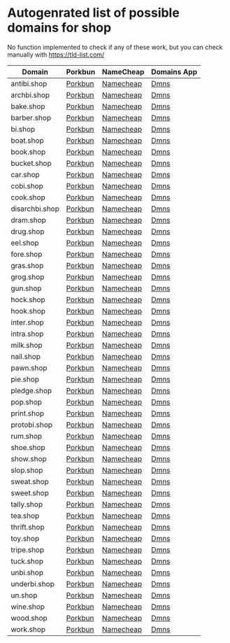 # Autogenrated list of possible domains for shop

No function implemented to check if any of these work, but you can check manually with https://tld-list.com/

| Domain | Porkbun | NameCheap | Domains App |
|---|---|---|---|
| antibi.shop | [Porkbun](https://porkbun.com/checkout/search?prb=e814663da1&tlds=&idnLanguage=&search=search&q=antibi.shop) | [Namecheap](https://www.namecheap.com/domains/registration/results/?domain=antibi.shop) | [Dmns](https://dmns.app/domains?q=antibi.shop) |
| archbi.shop | [Porkbun](https://porkbun.com/checkout/search?prb=e814663da1&tlds=&idnLanguage=&search=search&q=archbi.shop) | [Namecheap](https://www.namecheap.com/domains/registration/results/?domain=archbi.shop) | [Dmns](https://dmns.app/domains?q=archbi.shop) |
| bake.shop | [Porkbun](https://porkbun.com/checkout/search?prb=e814663da1&tlds=&idnLanguage=&search=search&q=bake.shop) | [Namecheap](https://www.namecheap.com/domains/registration/results/?domain=bake.shop) | [Dmns](https://dmns.app/domains?q=bake.shop) |
| barber.shop | [Porkbun](https://porkbun.com/checkout/search?prb=e814663da1&tlds=&idnLanguage=&search=search&q=barber.shop) | [Namecheap](https://www.namecheap.com/domains/registration/results/?domain=barber.shop) | [Dmns](https://dmns.app/domains?q=barber.shop) |
| bi.shop | [Porkbun](https://porkbun.com/checkout/search?prb=e814663da1&tlds=&idnLanguage=&search=search&q=bi.shop) | [Namecheap](https://www.namecheap.com/domains/registration/results/?domain=bi.shop) | [Dmns](https://dmns.app/domains?q=bi.shop) |
| boat.shop | [Porkbun](https://porkbun.com/checkout/search?prb=e814663da1&tlds=&idnLanguage=&search=search&q=boat.shop) | [Namecheap](https://www.namecheap.com/domains/registration/results/?domain=boat.shop) | [Dmns](https://dmns.app/domains?q=boat.shop) |
| book.shop | [Porkbun](https://porkbun.com/checkout/search?prb=e814663da1&tlds=&idnLanguage=&search=search&q=book.shop) | [Namecheap](https://www.namecheap.com/domains/registration/results/?domain=book.shop) | [Dmns](https://dmns.app/domains?q=book.shop) |
| bucket.shop | [Porkbun](https://porkbun.com/checkout/search?prb=e814663da1&tlds=&idnLanguage=&search=search&q=bucket.shop) | [Namecheap](https://www.namecheap.com/domains/registration/results/?domain=bucket.shop) | [Dmns](https://dmns.app/domains?q=bucket.shop) |
| car.shop | [Porkbun](https://porkbun.com/checkout/search?prb=e814663da1&tlds=&idnLanguage=&search=search&q=car.shop) | [Namecheap](https://www.namecheap.com/domains/registration/results/?domain=car.shop) | [Dmns](https://dmns.app/domains?q=car.shop) |
| cobi.shop | [Porkbun](https://porkbun.com/checkout/search?prb=e814663da1&tlds=&idnLanguage=&search=search&q=cobi.shop) | [Namecheap](https://www.namecheap.com/domains/registration/results/?domain=cobi.shop) | [Dmns](https://dmns.app/domains?q=cobi.shop) |
| cook.shop | [Porkbun](https://porkbun.com/checkout/search?prb=e814663da1&tlds=&idnLanguage=&search=search&q=cook.shop) | [Namecheap](https://www.namecheap.com/domains/registration/results/?domain=cook.shop) | [Dmns](https://dmns.app/domains?q=cook.shop) |
| disarchbi.shop | [Porkbun](https://porkbun.com/checkout/search?prb=e814663da1&tlds=&idnLanguage=&search=search&q=disarchbi.shop) | [Namecheap](https://www.namecheap.com/domains/registration/results/?domain=disarchbi.shop) | [Dmns](https://dmns.app/domains?q=disarchbi.shop) |
| dram.shop | [Porkbun](https://porkbun.com/checkout/search?prb=e814663da1&tlds=&idnLanguage=&search=search&q=dram.shop) | [Namecheap](https://www.namecheap.com/domains/registration/results/?domain=dram.shop) | [Dmns](https://dmns.app/domains?q=dram.shop) |
| drug.shop | [Porkbun](https://porkbun.com/checkout/search?prb=e814663da1&tlds=&idnLanguage=&search=search&q=drug.shop) | [Namecheap](https://www.namecheap.com/domains/registration/results/?domain=drug.shop) | [Dmns](https://dmns.app/domains?q=drug.shop) |
| eel.shop | [Porkbun](https://porkbun.com/checkout/search?prb=e814663da1&tlds=&idnLanguage=&search=search&q=eel.shop) | [Namecheap](https://www.namecheap.com/domains/registration/results/?domain=eel.shop) | [Dmns](https://dmns.app/domains?q=eel.shop) |
| fore.shop | [Porkbun](https://porkbun.com/checkout/search?prb=e814663da1&tlds=&idnLanguage=&search=search&q=fore.shop) | [Namecheap](https://www.namecheap.com/domains/registration/results/?domain=fore.shop) | [Dmns](https://dmns.app/domains?q=fore.shop) |
| gras.shop | [Porkbun](https://porkbun.com/checkout/search?prb=e814663da1&tlds=&idnLanguage=&search=search&q=gras.shop) | [Namecheap](https://www.namecheap.com/domains/registration/results/?domain=gras.shop) | [Dmns](https://dmns.app/domains?q=gras.shop) |
| grog.shop | [Porkbun](https://porkbun.com/checkout/search?prb=e814663da1&tlds=&idnLanguage=&search=search&q=grog.shop) | [Namecheap](https://www.namecheap.com/domains/registration/results/?domain=grog.shop) | [Dmns](https://dmns.app/domains?q=grog.shop) |
| gun.shop | [Porkbun](https://porkbun.com/checkout/search?prb=e814663da1&tlds=&idnLanguage=&search=search&q=gun.shop) | [Namecheap](https://www.namecheap.com/domains/registration/results/?domain=gun.shop) | [Dmns](https://dmns.app/domains?q=gun.shop) |
| hock.shop | [Porkbun](https://porkbun.com/checkout/search?prb=e814663da1&tlds=&idnLanguage=&search=search&q=hock.shop) | [Namecheap](https://www.namecheap.com/domains/registration/results/?domain=hock.shop) | [Dmns](https://dmns.app/domains?q=hock.shop) |
| hook.shop | [Porkbun](https://porkbun.com/checkout/search?prb=e814663da1&tlds=&idnLanguage=&search=search&q=hook.shop) | [Namecheap](https://www.namecheap.com/domains/registration/results/?domain=hook.shop) | [Dmns](https://dmns.app/domains?q=hook.shop) |
| inter.shop | [Porkbun](https://porkbun.com/checkout/search?prb=e814663da1&tlds=&idnLanguage=&search=search&q=inter.shop) | [Namecheap](https://www.namecheap.com/domains/registration/results/?domain=inter.shop) | [Dmns](https://dmns.app/domains?q=inter.shop) |
| intra.shop | [Porkbun](https://porkbun.com/checkout/search?prb=e814663da1&tlds=&idnLanguage=&search=search&q=intra.shop) | [Namecheap](https://www.namecheap.com/domains/registration/results/?domain=intra.shop) | [Dmns](https://dmns.app/domains?q=intra.shop) |
| milk.shop | [Porkbun](https://porkbun.com/checkout/search?prb=e814663da1&tlds=&idnLanguage=&search=search&q=milk.shop) | [Namecheap](https://www.namecheap.com/domains/registration/results/?domain=milk.shop) | [Dmns](https://dmns.app/domains?q=milk.shop) |
| nail.shop | [Porkbun](https://porkbun.com/checkout/search?prb=e814663da1&tlds=&idnLanguage=&search=search&q=nail.shop) | [Namecheap](https://www.namecheap.com/domains/registration/results/?domain=nail.shop) | [Dmns](https://dmns.app/domains?q=nail.shop) |
| pawn.shop | [Porkbun](https://porkbun.com/checkout/search?prb=e814663da1&tlds=&idnLanguage=&search=search&q=pawn.shop) | [Namecheap](https://www.namecheap.com/domains/registration/results/?domain=pawn.shop) | [Dmns](https://dmns.app/domains?q=pawn.shop) |
| pie.shop | [Porkbun](https://porkbun.com/checkout/search?prb=e814663da1&tlds=&idnLanguage=&search=search&q=pie.shop) | [Namecheap](https://www.namecheap.com/domains/registration/results/?domain=pie.shop) | [Dmns](https://dmns.app/domains?q=pie.shop) |
| pledge.shop | [Porkbun](https://porkbun.com/checkout/search?prb=e814663da1&tlds=&idnLanguage=&search=search&q=pledge.shop) | [Namecheap](https://www.namecheap.com/domains/registration/results/?domain=pledge.shop) | [Dmns](https://dmns.app/domains?q=pledge.shop) |
| pop.shop | [Porkbun](https://porkbun.com/checkout/search?prb=e814663da1&tlds=&idnLanguage=&search=search&q=pop.shop) | [Namecheap](https://www.namecheap.com/domains/registration/results/?domain=pop.shop) | [Dmns](https://dmns.app/domains?q=pop.shop) |
| print.shop | [Porkbun](https://porkbun.com/checkout/search?prb=e814663da1&tlds=&idnLanguage=&search=search&q=print.shop) | [Namecheap](https://www.namecheap.com/domains/registration/results/?domain=print.shop) | [Dmns](https://dmns.app/domains?q=print.shop) |
| protobi.shop | [Porkbun](https://porkbun.com/checkout/search?prb=e814663da1&tlds=&idnLanguage=&search=search&q=protobi.shop) | [Namecheap](https://www.namecheap.com/domains/registration/results/?domain=protobi.shop) | [Dmns](https://dmns.app/domains?q=protobi.shop) |
| rum.shop | [Porkbun](https://porkbun.com/checkout/search?prb=e814663da1&tlds=&idnLanguage=&search=search&q=rum.shop) | [Namecheap](https://www.namecheap.com/domains/registration/results/?domain=rum.shop) | [Dmns](https://dmns.app/domains?q=rum.shop) |
| shoe.shop | [Porkbun](https://porkbun.com/checkout/search?prb=e814663da1&tlds=&idnLanguage=&search=search&q=shoe.shop) | [Namecheap](https://www.namecheap.com/domains/registration/results/?domain=shoe.shop) | [Dmns](https://dmns.app/domains?q=shoe.shop) |
| show.shop | [Porkbun](https://porkbun.com/checkout/search?prb=e814663da1&tlds=&idnLanguage=&search=search&q=show.shop) | [Namecheap](https://www.namecheap.com/domains/registration/results/?domain=show.shop) | [Dmns](https://dmns.app/domains?q=show.shop) |
| slop.shop | [Porkbun](https://porkbun.com/checkout/search?prb=e814663da1&tlds=&idnLanguage=&search=search&q=slop.shop) | [Namecheap](https://www.namecheap.com/domains/registration/results/?domain=slop.shop) | [Dmns](https://dmns.app/domains?q=slop.shop) |
| sweat.shop | [Porkbun](https://porkbun.com/checkout/search?prb=e814663da1&tlds=&idnLanguage=&search=search&q=sweat.shop) | [Namecheap](https://www.namecheap.com/domains/registration/results/?domain=sweat.shop) | [Dmns](https://dmns.app/domains?q=sweat.shop) |
| sweet.shop | [Porkbun](https://porkbun.com/checkout/search?prb=e814663da1&tlds=&idnLanguage=&search=search&q=sweet.shop) | [Namecheap](https://www.namecheap.com/domains/registration/results/?domain=sweet.shop) | [Dmns](https://dmns.app/domains?q=sweet.shop) |
| tally.shop | [Porkbun](https://porkbun.com/checkout/search?prb=e814663da1&tlds=&idnLanguage=&search=search&q=tally.shop) | [Namecheap](https://www.namecheap.com/domains/registration/results/?domain=tally.shop) | [Dmns](https://dmns.app/domains?q=tally.shop) |
| tea.shop | [Porkbun](https://porkbun.com/checkout/search?prb=e814663da1&tlds=&idnLanguage=&search=search&q=tea.shop) | [Namecheap](https://www.namecheap.com/domains/registration/results/?domain=tea.shop) | [Dmns](https://dmns.app/domains?q=tea.shop) |
| thrift.shop | [Porkbun](https://porkbun.com/checkout/search?prb=e814663da1&tlds=&idnLanguage=&search=search&q=thrift.shop) | [Namecheap](https://www.namecheap.com/domains/registration/results/?domain=thrift.shop) | [Dmns](https://dmns.app/domains?q=thrift.shop) |
| toy.shop | [Porkbun](https://porkbun.com/checkout/search?prb=e814663da1&tlds=&idnLanguage=&search=search&q=toy.shop) | [Namecheap](https://www.namecheap.com/domains/registration/results/?domain=toy.shop) | [Dmns](https://dmns.app/domains?q=toy.shop) |
| tripe.shop | [Porkbun](https://porkbun.com/checkout/search?prb=e814663da1&tlds=&idnLanguage=&search=search&q=tripe.shop) | [Namecheap](https://www.namecheap.com/domains/registration/results/?domain=tripe.shop) | [Dmns](https://dmns.app/domains?q=tripe.shop) |
| tuck.shop | [Porkbun](https://porkbun.com/checkout/search?prb=e814663da1&tlds=&idnLanguage=&search=search&q=tuck.shop) | [Namecheap](https://www.namecheap.com/domains/registration/results/?domain=tuck.shop) | [Dmns](https://dmns.app/domains?q=tuck.shop) |
| unbi.shop | [Porkbun](https://porkbun.com/checkout/search?prb=e814663da1&tlds=&idnLanguage=&search=search&q=unbi.shop) | [Namecheap](https://www.namecheap.com/domains/registration/results/?domain=unbi.shop) | [Dmns](https://dmns.app/domains?q=unbi.shop) |
| underbi.shop | [Porkbun](https://porkbun.com/checkout/search?prb=e814663da1&tlds=&idnLanguage=&search=search&q=underbi.shop) | [Namecheap](https://www.namecheap.com/domains/registration/results/?domain=underbi.shop) | [Dmns](https://dmns.app/domains?q=underbi.shop) |
| un.shop | [Porkbun](https://porkbun.com/checkout/search?prb=e814663da1&tlds=&idnLanguage=&search=search&q=un.shop) | [Namecheap](https://www.namecheap.com/domains/registration/results/?domain=un.shop) | [Dmns](https://dmns.app/domains?q=un.shop) |
| wine.shop | [Porkbun](https://porkbun.com/checkout/search?prb=e814663da1&tlds=&idnLanguage=&search=search&q=wine.shop) | [Namecheap](https://www.namecheap.com/domains/registration/results/?domain=wine.shop) | [Dmns](https://dmns.app/domains?q=wine.shop) |
| wood.shop | [Porkbun](https://porkbun.com/checkout/search?prb=e814663da1&tlds=&idnLanguage=&search=search&q=wood.shop) | [Namecheap](https://www.namecheap.com/domains/registration/results/?domain=wood.shop) | [Dmns](https://dmns.app/domains?q=wood.shop) |
| work.shop | [Porkbun](https://porkbun.com/checkout/search?prb=e814663da1&tlds=&idnLanguage=&search=search&q=work.shop) | [Namecheap](https://www.namecheap.com/domains/registration/results/?domain=work.shop) | [Dmns](https://dmns.app/domains?q=work.shop) |
